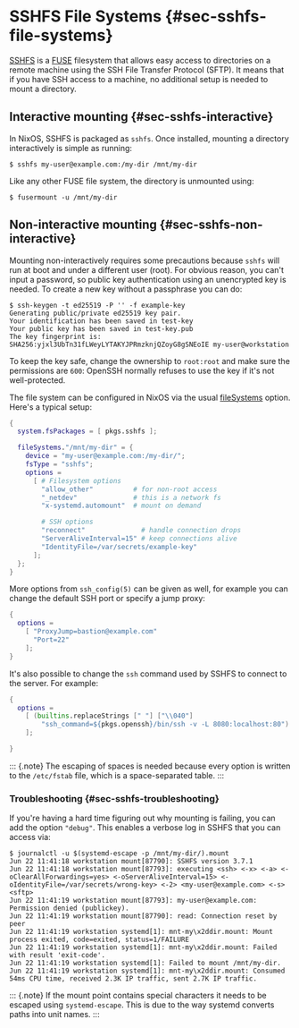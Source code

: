 # SSHFS File Systems {#sec-sshfs-file-systems}

[SSHFS][sshfs] is a [FUSE][fuse] filesystem that allows easy access to directories on a remote machine using the SSH File Transfer Protocol (SFTP).
It means that if you have SSH access to a machine, no additional setup is needed to mount a directory.

[sshfs]: https://github.com/libfuse/sshfs
[fuse]: https://en.wikipedia.org/wiki/Filesystem_in_Userspace

## Interactive mounting {#sec-sshfs-interactive}

In NixOS, SSHFS is packaged as `sshfs`.
Once installed, mounting a directory interactively is simple as running:
```ShellSession
$ sshfs my-user@example.com:/my-dir /mnt/my-dir
```
Like any other FUSE file system, the directory is unmounted using:
```ShellSession
$ fusermount -u /mnt/my-dir
```

## Non-interactive mounting {#sec-sshfs-non-interactive}

Mounting non-interactively requires some precautions because `sshfs` will run at boot and under a different user (root).
For obvious reason, you can't input a password, so public key authentication using an unencrypted key is needed.
To create a new key without a passphrase you can do:
```ShellSession
$ ssh-keygen -t ed25519 -P '' -f example-key
Generating public/private ed25519 key pair.
Your identification has been saved in test-key
Your public key has been saved in test-key.pub
The key fingerprint is:
SHA256:yjxl3UbTn31fLWeyLYTAKYJPRmzknjQZoyG8gSNEoIE my-user@workstation
```
To keep the key safe, change the ownership to `root:root` and make sure the permissions are `600`:
OpenSSH normally refuses to use the key if it's not well-protected.

The file system can be configured in NixOS via the usual [fileSystems](#opt-fileSystems) option.
Here's a typical setup:
```nix
{
  system.fsPackages = [ pkgs.sshfs ];

  fileSystems."/mnt/my-dir" = {
    device = "my-user@example.com:/my-dir/";
    fsType = "sshfs";
    options =
      [ # Filesystem options
        "allow_other"          # for non-root access
        "_netdev"              # this is a network fs
        "x-systemd.automount"  # mount on demand

        # SSH options
        "reconnect"              # handle connection drops
        "ServerAliveInterval=15" # keep connections alive
        "IdentityFile=/var/secrets/example-key"
      ];
  };
}
```
More options from `ssh_config(5)` can be given as well, for example you can change the default SSH port or specify a jump proxy:
```nix
{
  options =
    [ "ProxyJump=bastion@example.com"
      "Port=22"
    ];
}
```
It's also possible to change the `ssh` command used by SSHFS to connect to the server.
For example:
```nix
{
  options =
    [ (builtins.replaceStrings [" "] ["\\040"]
        "ssh_command=${pkgs.openssh}/bin/ssh -v -L 8080:localhost:80")
    ];

}
```

::: {.note}
The escaping of spaces is needed because every option is written to the `/etc/fstab` file, which is a space-separated table.
:::

### Troubleshooting {#sec-sshfs-troubleshooting}

If you're having a hard time figuring out why mounting is failing, you can add the option `"debug"`.
This enables a verbose log in SSHFS that you can access via:
```ShellSession
$ journalctl -u $(systemd-escape -p /mnt/my-dir/).mount
Jun 22 11:41:18 workstation mount[87790]: SSHFS version 3.7.1
Jun 22 11:41:18 workstation mount[87793]: executing <ssh> <-x> <-a> <-oClearAllForwardings=yes> <-oServerAliveInterval=15> <-oIdentityFile=/var/secrets/wrong-key> <-2> <my-user@example.com> <-s> <sftp>
Jun 22 11:41:19 workstation mount[87793]: my-user@example.com: Permission denied (publickey).
Jun 22 11:41:19 workstation mount[87790]: read: Connection reset by peer
Jun 22 11:41:19 workstation systemd[1]: mnt-my\x2ddir.mount: Mount process exited, code=exited, status=1/FAILURE
Jun 22 11:41:19 workstation systemd[1]: mnt-my\x2ddir.mount: Failed with result 'exit-code'.
Jun 22 11:41:19 workstation systemd[1]: Failed to mount /mnt/my-dir.
Jun 22 11:41:19 workstation systemd[1]: mnt-my\x2ddir.mount: Consumed 54ms CPU time, received 2.3K IP traffic, sent 2.7K IP traffic.
```

::: {.note}
If the mount point contains special characters it needs to be escaped using `systemd-escape`.
This is due to the way systemd converts paths into unit names.
:::
